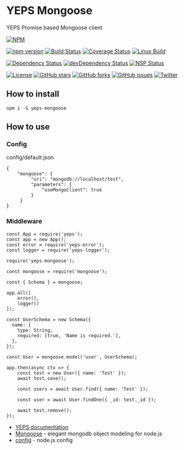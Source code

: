 # YEPS Mongoose


YEPS Promise based Mongoose client

[![NPM](https://nodei.co/npm/yeps-mongoose.png)](https://npmjs.org/package/yeps-mongoose)

[![npm version](https://badge.fury.io/js/yeps-mongoose.svg)](https://badge.fury.io/js/yeps-mongoose)
[![Build Status](https://travis-ci.org/evheniy/yeps-mongoose.svg?branch=master)](https://travis-ci.org/evheniy/yeps-mongoose)
[![Coverage Status](https://coveralls.io/repos/github/evheniy/yeps-mongoose/badge.svg?branch=master)](https://coveralls.io/github/evheniy/yeps-mongoose?branch=master)
[![Linux Build](https://img.shields.io/travis/evheniy/yeps-mongoose/master.svg?label=linux)](https://travis-ci.org/evheniy/)

[![Dependency Status](https://david-dm.org/evheniy/yeps-mongoose.svg)](https://david-dm.org/evheniy/yeps-mongoose)
[![devDependency Status](https://david-dm.org/evheniy/yeps-mongoose/dev-status.svg)](https://david-dm.org/evheniy/yeps-mongoose#info=devDependencies)
[![NSP Status](https://img.shields.io/badge/NSP%20status-no%20vulnerabilities-green.svg)](https://travis-ci.org/evheniy/yeps-mongoose)

[![License](https://img.shields.io/badge/license-MIT-blue.svg)](https://raw.githubusercontent.com/evheniy/yeps-mongoose/master/LICENSE)
[![GitHub stars](https://img.shields.io/github/stars/evheniy/yeps-mongoose.svg)](https://github.com/evheniy/yeps-mongoose/stargazers)
[![GitHub forks](https://img.shields.io/github/forks/evheniy/yeps-mongoose.svg)](https://github.com/evheniy/yeps-mongoose/network)
[![GitHub issues](https://img.shields.io/github/issues/evheniy/yeps-mongoose.svg)](https://github.com/evheniy/yeps-mongoose/issues)
[![Twitter](https://img.shields.io/twitter/url/https/github.com/evheniy/yeps-mongoose.svg?style=social)](https://twitter.com/intent/tweet?text=Wow:&url=%5Bobject%20Object%5D)


## How to install

    npm i -S yeps-mongoose
    
## How to use

### Config

config/default.json

    {
        "mongoose": {
             "uri": "mongodb://localhost/test",
             "parameters": {
                 "useMongoClient": true
             }
         }
    }

### Middleware

    const App = require('yeps');
    const app = new App();
    const error = require('yeps-error');
    const logger = require('yeps-logger');
    
    require('yeps-mongoose');
    
    const mongoose = require('mongoose');
    
    const { Schema } = mongoose;
    
    app.all([
        error(),
        logger()
    ]);
    
    const UserSchema = new Schema({
      name: {
        type: String,
        required: [true, 'Name is required.'],
      },
    });
    
    const User = mongoose.model('user', UserSchema);
    
    app.then(async ctx => {
        const test = new User({ name: 'Test' });
        await test.save();
        
        const users = await User.find({ name: 'Test' });
        
        const user = await User.findOne({ _id: test._id });
        
        await test.remove();
    });
    


* [YEPS documentation](http://yeps.info/)
* [Mongoose](http://mongoosejs.com/) - elegant mongodb object modeling for node.js
* [config](https://github.com/lorenwest/node-config) - node.js config
